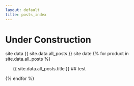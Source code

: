 ```yaml
---
layout: default
title: posts_index
---
```


# Under Construction
 site data
  {{ site.data.all_posts }}
  site date
  {% for product in site.data.all_posts %}
  <ul>
  {{  site.data.all_posts.title  }}
   ## test
   </ul>
  {% endfor %}


 
